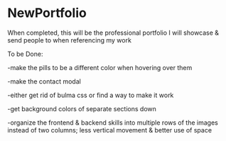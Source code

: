 # NewPortfolio

When completed, this will be the professional portfolio I will showcase & send people to when referencing my work

To be Done:

-make the pills to be a different color when hovering over them

-make the contact modal

-either get rid of bulma css or find a way to make it work

-get background colors of separate sections down

-organize the frontend & backend skills into multiple rows of the images instead of two columns; less vertical movement & better use of space